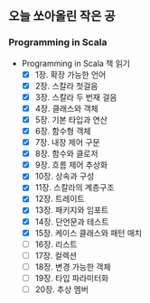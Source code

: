 ## 오늘 쏘아올린 작은 공

### Programming in Scala
- Programming in Scala 책 읽기
  - [X] 1장. 확장 가능한 언어
  - [X] 2장. 스칼라 첫걸음
  - [X] 3장. 스칼라 두 번재 걸음
  - [X] 4장. 클래스와 객체
  - [X] 5장. 기본 타입과 연산
  - [X] 6장. 함수형 객체
  - [X] 7장. 내장 제어 구문
  - [X] 8장. 함수와 클로저
  - [X] 9장. 흐름 제어 추상화
  - [X] 10장. 상속과 구성
  - [X] 11장. 스칼라의 계층구조
  - [X] 12장. 트레이트
  - [X] 13장. 패키지와 임포트
  - [X] 14장. 단언문과 테스트
  - [X] 15장. 케이스 클래스와 패턴 매치
  - [ ] 16장. 리스트
  - [ ] 17장. 컬렉션
  - [ ] 18장. 변경 가능한 객체
  - [ ] 19장. 타입 파라미터화
  - [ ] 20장. 추상 멤버
